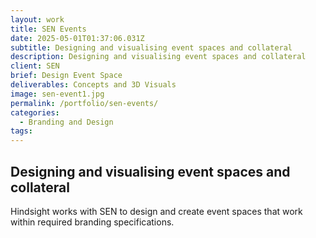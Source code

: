 ```yaml
---
layout: work
title: SEN Events
date: 2025-05-01T01:37:06.031Z
subtitle: Designing and visualising event spaces and collateral
description: Designing and visualising event spaces and collateral
client: SEN
brief: Design Event Space
deliverables: Concepts and 3D Visuals
image: sen-event1.jpg
permalink: /portfolio/sen-events/
categories:
  - Branding and Design
tags:
---
```


## Designing and visualising event spaces and collateral

Hindsight works with SEN to design and create event spaces that work within required branding specifications.
